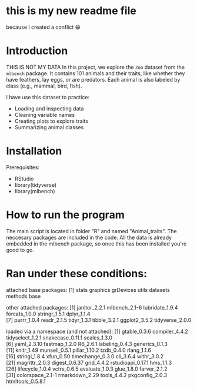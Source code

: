# this is my new readme file
because I created a conflict 😁

# Introduction
THIS IS NOT MY DATA 
In this project, we explore the `Zoo` dataset from the `mlbench` package. 
It contains 101 animals and their traits, like whether they have feathers, lay eggs, or are predators. 
Each animal is also labeled by class (e.g., mammal, bird, fish).

I have use this dataset to practice:

- Loading and inspecting data
- Cleaning variable names
- Creating plots to explore traits
- Summarizing animal classes

# Installation
Prerequisites: 
* RStudio
* library(tidyverse)
* library(mlbench)

# How to run the program
The main script is located in folder "R" and named "Animal_traits".
The neccesary packages are included in the code. 
All the data is already embedded in the mlbench package, so once this has been installed you're good 
to go.

# Ran under these conditions: 
attached base packages:
[1] stats     graphics  grDevices utils     datasets  methods   base     

other attached packages:
 [1] janitor_2.2.1   mlbench_2.1-6   lubridate_1.9.4 forcats_1.0.0   stringr_1.5.1   dplyr_1.1.4    
 [7] purrr_1.0.4     readr_2.1.5     tidyr_1.3.1     tibble_3.2.1    ggplot2_3.5.2   tidyverse_2.0.0

loaded via a namespace (and not attached):
 [1] gtable_0.3.6      compiler_4.4.2    tidyselect_1.2.1  snakecase_0.11.1  scales_1.3.0     
 [6] yaml_2.3.10       fastmap_1.2.0     R6_2.6.1          labeling_0.4.3    generics_0.1.3   
[11] knitr_1.49        munsell_0.5.1     pillar_1.10.2     tzdb_0.4.0        rlang_1.1.6      
[16] stringi_1.8.4     xfun_0.50         timechange_0.3.0  cli_3.6.4         withr_3.0.2      
[21] magrittr_2.0.3    digest_0.6.37     grid_4.4.2        rstudioapi_0.17.1 hms_1.1.3        
[26] lifecycle_1.0.4   vctrs_0.6.5       evaluate_1.0.3    glue_1.8.0        farver_2.1.2     
[31] colorspace_2.1-1  rmarkdown_2.29    tools_4.4.2       pkgconfig_2.0.3   htmltools_0.5.8.1